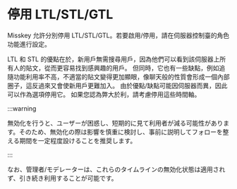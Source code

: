 # 停用 LTL/STL/GTL

Misskey 允許分別停用 LTL/STL/GTL。若要啟用/停用，請在伺服器控制臺的角色功能進行設定。

LTL 和 STL 的優點在於，新用戶無需搜尋用戶，因為他們可以看到該伺服器上所有人的貼文，從而更容易找到感興趣的用戶。
但同時，它也有一些缺點，例如追隨功能利用率不高，不適當的貼文變得更加顯眼，像聊天般的性質會形成一個內部圈子，這反過來又會使新用戶更難加入。
由於優點/缺點可能因伺服器而異，因此可以作為選項停用它。
如果您認為弊大於利，請考慮停用這些時間軸。

:::warning

無効化を行うと、ユーザーが困惑し、短期的に見て利用者が減る可能性があります。そのため、無効化の際は影響を慎重に検討し、事前に説明してフォローを整える期間を一定程度設けることを推奨します。

:::

なお、管理者/モデレーターは、これらのタイムラインの無効化状態は適用されず、引き続き利用することが可能です。
